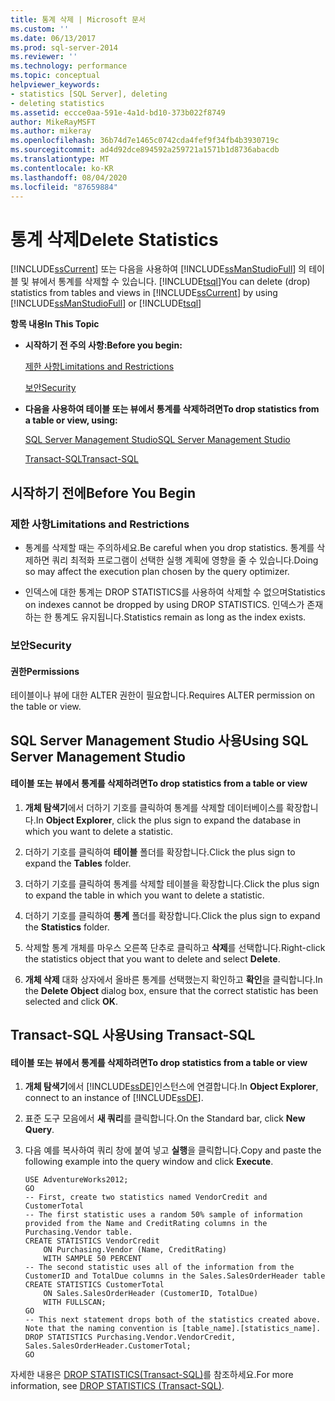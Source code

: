 ```yaml
---
title: 통계 삭제 | Microsoft 문서
ms.custom: ''
ms.date: 06/13/2017
ms.prod: sql-server-2014
ms.reviewer: ''
ms.technology: performance
ms.topic: conceptual
helpviewer_keywords:
- statistics [SQL Server], deleting
- deleting statistics
ms.assetid: eccce0aa-591e-4a1d-bd10-373b022f8749
author: MikeRayMSFT
ms.author: mikeray
ms.openlocfilehash: 36b74d7e1465c0742cda4fef9f34fb4b3930719c
ms.sourcegitcommit: ad4d92dce894592a259721a1571b1d8736abacdb
ms.translationtype: MT
ms.contentlocale: ko-KR
ms.lasthandoff: 08/04/2020
ms.locfileid: "87659884"
---
```

# <a name="delete-statistics"></a><span data-ttu-id="ab587-102">통계 삭제</span><span class="sxs-lookup"><span data-stu-id="ab587-102">Delete Statistics</span></span>
  <span data-ttu-id="ab587-103">[!INCLUDE[ssCurrent](../../includes/sscurrent-md.md)] 또는 다음을 사용하여 [!INCLUDE[ssManStudioFull](../../includes/ssmanstudiofull-md.md)] 의 테이블 및 뷰에서 통계를 삭제할 수 있습니다. [!INCLUDE[tsql](../../includes/tsql-md.md)]</span><span class="sxs-lookup"><span data-stu-id="ab587-103">You can delete (drop) statistics from tables and views in [!INCLUDE[ssCurrent](../../includes/sscurrent-md.md)] by using [!INCLUDE[ssManStudioFull](../../includes/ssmanstudiofull-md.md)] or [!INCLUDE[tsql](../../includes/tsql-md.md)]</span></span>  
  
 <span data-ttu-id="ab587-104">**항목 내용**</span><span class="sxs-lookup"><span data-stu-id="ab587-104">**In This Topic**</span></span>  
  
-   <span data-ttu-id="ab587-105">**시작하기 전 주의 사항:**</span><span class="sxs-lookup"><span data-stu-id="ab587-105">**Before you begin:**</span></span>  
  
     [<span data-ttu-id="ab587-106">제한 사항</span><span class="sxs-lookup"><span data-stu-id="ab587-106">Limitations and Restrictions</span></span>](#Restrictions)  
  
     [<span data-ttu-id="ab587-107">보안</span><span class="sxs-lookup"><span data-stu-id="ab587-107">Security</span></span>](#Security)  
  
-   <span data-ttu-id="ab587-108">**다음을 사용하여 테이블 또는 뷰에서 통계를 삭제하려면**</span><span class="sxs-lookup"><span data-stu-id="ab587-108">**To drop statistics from a table or view, using:**</span></span>  
  
     [<span data-ttu-id="ab587-109">SQL Server Management Studio</span><span class="sxs-lookup"><span data-stu-id="ab587-109">SQL Server Management Studio</span></span>](#SSMSProcedure)  
  
     [<span data-ttu-id="ab587-110">Transact-SQL</span><span class="sxs-lookup"><span data-stu-id="ab587-110">Transact-SQL</span></span>](#TsqlProcedure)  
  
##  <a name="before-you-begin"></a><a name="BeforeYouBegin"></a> <span data-ttu-id="ab587-111">시작하기 전에</span><span class="sxs-lookup"><span data-stu-id="ab587-111">Before You Begin</span></span>  
  
###  <a name="limitations-and-restrictions"></a><a name="Restrictions"></a> <span data-ttu-id="ab587-112">제한 사항</span><span class="sxs-lookup"><span data-stu-id="ab587-112">Limitations and Restrictions</span></span>  
  
-   <span data-ttu-id="ab587-113">통계를 삭제할 때는 주의하세요.</span><span class="sxs-lookup"><span data-stu-id="ab587-113">Be careful when you drop statistics.</span></span> <span data-ttu-id="ab587-114">통계를 삭제하면 쿼리 최적화 프로그램이 선택한 실행 계획에 영향을 줄 수 있습니다.</span><span class="sxs-lookup"><span data-stu-id="ab587-114">Doing so may affect the execution plan chosen by the query optimizer.</span></span>  
  
-   <span data-ttu-id="ab587-115">인덱스에 대한 통계는 DROP STATISTICS를 사용하여 삭제할 수 없으며</span><span class="sxs-lookup"><span data-stu-id="ab587-115">Statistics on indexes cannot be dropped by using DROP STATISTICS.</span></span> <span data-ttu-id="ab587-116">인덱스가 존재하는 한 통계도 유지됩니다.</span><span class="sxs-lookup"><span data-stu-id="ab587-116">Statistics remain as long as the index exists.</span></span>  
  
###  <a name="security"></a><a name="Security"></a> <span data-ttu-id="ab587-117">보안</span><span class="sxs-lookup"><span data-stu-id="ab587-117">Security</span></span>  
  
####  <a name="permissions"></a><a name="Permissions"></a> <span data-ttu-id="ab587-118">권한</span><span class="sxs-lookup"><span data-stu-id="ab587-118">Permissions</span></span>  
 <span data-ttu-id="ab587-119">테이블이나 뷰에 대한 ALTER 권한이 필요합니다.</span><span class="sxs-lookup"><span data-stu-id="ab587-119">Requires ALTER permission on the table or view.</span></span>  
  
##  <a name="using-sql-server-management-studio"></a><a name="SSMSProcedure"></a> <span data-ttu-id="ab587-120">SQL Server Management Studio 사용</span><span class="sxs-lookup"><span data-stu-id="ab587-120">Using SQL Server Management Studio</span></span>  
  
#### <a name="to-drop-statistics-from-a-table-or-view"></a><span data-ttu-id="ab587-121">테이블 또는 뷰에서 통계를 삭제하려면</span><span class="sxs-lookup"><span data-stu-id="ab587-121">To drop statistics from a table or view</span></span>  
  
1.  <span data-ttu-id="ab587-122">**개체 탐색기**에서 더하기 기호를 클릭하여 통계를 삭제할 데이터베이스를 확장합니다.</span><span class="sxs-lookup"><span data-stu-id="ab587-122">In **Object Explorer**, click the plus sign to expand the database in which you want to delete a statistic.</span></span>  
  
2.  <span data-ttu-id="ab587-123">더하기 기호를 클릭하여 **테이블** 폴더를 확장합니다.</span><span class="sxs-lookup"><span data-stu-id="ab587-123">Click the plus sign to expand the **Tables** folder.</span></span>  
  
3.  <span data-ttu-id="ab587-124">더하기 기호를 클릭하여 통계를 삭제할 테이블을 확장합니다.</span><span class="sxs-lookup"><span data-stu-id="ab587-124">Click the plus sign to expand the table in which you want to delete a statistic.</span></span>  
  
4.  <span data-ttu-id="ab587-125">더하기 기호를 클릭하여 **통계** 폴더를 확장합니다.</span><span class="sxs-lookup"><span data-stu-id="ab587-125">Click the plus sign to expand the **Statistics** folder.</span></span>  
  
5.  <span data-ttu-id="ab587-126">삭제할 통계 개체를 마우스 오른쪽 단추로 클릭하고 **삭제**를 선택합니다.</span><span class="sxs-lookup"><span data-stu-id="ab587-126">Right-click the statistics object that you want to delete and select **Delete**.</span></span>  
  
6.  <span data-ttu-id="ab587-127">**개체 삭제** 대화 상자에서 올바른 통계를 선택했는지 확인하고 **확인**을 클릭합니다.</span><span class="sxs-lookup"><span data-stu-id="ab587-127">In the **Delete Object** dialog box, ensure that the correct statistic has been selected and click **OK**.</span></span>  
  
##  <a name="using-transact-sql"></a><a name="TsqlProcedure"></a> <span data-ttu-id="ab587-128">Transact-SQL 사용</span><span class="sxs-lookup"><span data-stu-id="ab587-128">Using Transact-SQL</span></span>  
  
#### <a name="to-drop-statistics-from-a-table-or-view"></a><span data-ttu-id="ab587-129">테이블 또는 뷰에서 통계를 삭제하려면</span><span class="sxs-lookup"><span data-stu-id="ab587-129">To drop statistics from a table or view</span></span>  
  
1.  <span data-ttu-id="ab587-130">**개체 탐색기**에서 [!INCLUDE[ssDE](../../includes/ssde-md.md)]인스턴스에 연결합니다.</span><span class="sxs-lookup"><span data-stu-id="ab587-130">In **Object Explorer**, connect to an instance of [!INCLUDE[ssDE](../../includes/ssde-md.md)].</span></span>  
  
2.  <span data-ttu-id="ab587-131">표준 도구 모음에서 **새 쿼리**를 클릭합니다.</span><span class="sxs-lookup"><span data-stu-id="ab587-131">On the Standard bar, click **New Query**.</span></span>  
  
3.  <span data-ttu-id="ab587-132">다음 예를 복사하여 쿼리 창에 붙여 넣고 **실행**을 클릭합니다.</span><span class="sxs-lookup"><span data-stu-id="ab587-132">Copy and paste the following example into the query window and click **Execute**.</span></span>  
  
    ```  
    USE AdventureWorks2012;  
    GO  
    -- First, create two statistics named VendorCredit and CustomerTotal  
    -- The first statistic uses a random 50% sample of information provided from the Name and CreditRating columns in the Purchasing.Vendor table.  
    CREATE STATISTICS VendorCredit  
        ON Purchasing.Vendor (Name, CreditRating)  
        WITH SAMPLE 50 PERCENT  
    -- The second statistic uses all of the information from the CustomerID and TotalDue columns in the Sales.SalesOrderHeader table  
    CREATE STATISTICS CustomerTotal  
        ON Sales.SalesOrderHeader (CustomerID, TotalDue)  
        WITH FULLSCAN;  
    GO  
    -- This next statement drops both of the statistics created above. Note that the naming convention is [table_name].[statistics_name].  
    DROP STATISTICS Purchasing.Vendor.VendorCredit, Sales.SalesOrderHeader.CustomerTotal;  
    GO  
    ```  
  
 <span data-ttu-id="ab587-133">자세한 내용은 [DROP STATISTICS&#40;Transact-SQL&#41;](/sql/t-sql/statements/drop-statistics-transact-sql)를 참조하세요.</span><span class="sxs-lookup"><span data-stu-id="ab587-133">For more information, see [DROP STATISTICS &#40;Transact-SQL&#41;](/sql/t-sql/statements/drop-statistics-transact-sql).</span></span>  
  
  
